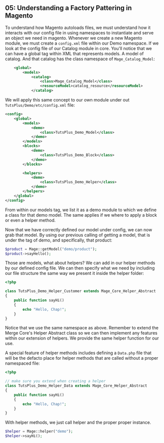 05: Understanding a Factory Pattering in Magento
-----------------------------------------------

To understand how Magento autoloads files, we must understand how it interacts
with our config file in using namespaces to instantiate and serve an object we
need in magento. Whenever we create a new Magento module, we must create a
`config.xml` file within our Demo namespace. If we look at the config file of
our Catalog module in core. You'll notice that we can have a global tag within
XML that represents models. A model of catalog. And that catalog has the class
namespace of `Mage_Catalog_Model`:

```xml
    <global>
        <models>
            <catalog>
                <class>Mage_Catalog_Model</class>
                <resourceModel>catalog_resource</resourceModel>
            </catalog>
```

We will apply this same concept to our own module under out
`TutsPlus/Demo/etc/config.xml` file:

```xml
<config>
	<global>
		<models>
			<demo>
				<class>TutsPlus_Demo_Model</class>
			</demo>
		</models>
		<blocks>
			<demo>
				<class>TutsPlus_Demo_Block</class>
			</demo>
		</blocks>

		<helpers>
			<demo>
				<class>TutsPlus_Demo_Helper</class>
			</demo>
		</helpers>
	</global>
</config>
```

From within our models tag, we list it as a demo module to which we define a
class for that demo model. The same applies if we where to apply a block or even
a helper method.

Now that we have correctly defined our model under config, we can now grab that
model. By using our previous calling of getting a model, that is under the tag of
demo, and specifically, that product:

```php
$product = Mage::getModel("demo/product");
$product->sayHello();
```

Those are models, what about helpers? We can add in our helper methods by our
defined config file. We can then specify what we need by including our file
structure the same way we present it inside the helper folder:
```php
<?php

class TutsPlus_Demo_Helper_Customer extends Mage_Core_Helper_Abstract
{
	public function sayHi()
	{
		echo "Hello, Chap!";
	}
}
```

Notice that we use the same namespace as above. Remember to extend the Merge
Core's Helper Abstract class so we can then implement any features within our
extension of helpers. We provide the same helper function for our use.

A special feature of helper methods includes defining a `Data.php` file that
will be the defacto place for helper methods that are called without a proper
namespaced file:

```php
<?php

// make sure you extend when creating a helper
class TutsPlus_Demo_Helper_Data extends Mage_Core_Helper_Abstract
{
	public function sayHi()
	{
		echo "Hello, Chap!";
	}
}
``` 
With helper methods, we just call helper and the proper proper instance.

```php
$helper = Mage::helper("demo");
$helper->sayHi();
```

